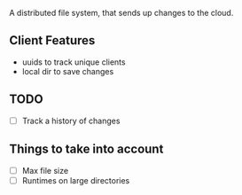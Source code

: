 A distributed file system, that sends up changes to the cloud.

## Client Features

* uuids to track unique clients
* local dir to save changes

## TODO

* [ ] Track a history of changes

## Things to take into account

* [ ] Max file size
* [ ] Runtimes on large directories
